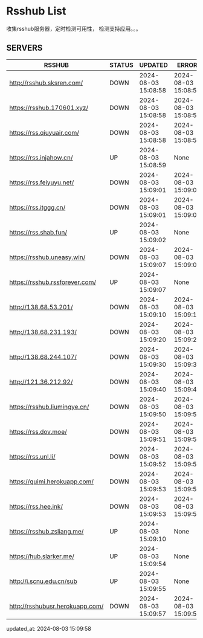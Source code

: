 # Rsshub List

收集rsshub服务器，定时检测可用性， 检测支持应用。。。


## SERVERS

|  RSSHUB   | STATUS  | UPDATED  | ERROR  | TWITTER |  
|  ----  | ----  | ----  | ----  | ---- |  
| http://rsshub.sksren.com/ | DOWN | 2024-08-03 15:08:58 | 2024-08-03 15:08:58 |  
| https://rsshub.170601.xyz/ | DOWN | 2024-08-03 15:08:58 | 2024-08-03 15:08:58 |  
| https://rss.qiuyuair.com/ | DOWN | 2024-08-03 15:08:58 | 2024-08-03 15:08:58 |  
| https://rss.injahow.cn/ | UP | 2024-08-03 15:08:59 | None ||  
| https://rss.feiyuyu.net/ | DOWN | 2024-08-03 15:09:01 | 2024-08-03 15:09:01 |  
| https://rss.itggg.cn/ | DOWN | 2024-08-03 15:09:01 | 2024-08-03 15:09:01 |  
| https://rss.shab.fun/ | UP | 2024-08-03 15:09:02 | None ||  
| https://rsshub.uneasy.win/ | DOWN | 2024-08-03 15:09:07 | 2024-08-03 15:09:07 |  
| https://rsshub.rssforever.com/ | UP | 2024-08-03 15:09:07 | None ||  
| http://138.68.53.201/ | DOWN | 2024-08-03 15:09:10 | 2024-08-03 15:09:10 |  
| http://138.68.231.193/ | DOWN | 2024-08-03 15:09:20 | 2024-08-03 15:09:20 |  
| http://138.68.244.107/ | DOWN | 2024-08-03 15:09:30 | 2024-08-03 15:09:30 |  
| http://121.36.212.92/ | DOWN | 2024-08-03 15:09:40 | 2024-08-03 15:09:40 |  
| https://rsshub.liumingye.cn/ | DOWN | 2024-08-03 15:09:50 | 2024-08-03 15:09:50 |  
| https://rss.dov.moe/ | DOWN | 2024-08-03 15:09:51 | 2024-08-03 15:09:51 |  
| https://rss.unl.li/ | DOWN | 2024-08-03 15:09:52 | 2024-08-03 15:09:52 |  
| https://guimi.herokuapp.com/ | DOWN | 2024-08-03 15:09:53 | 2024-08-03 15:09:53 |  
| https://rss.hee.ink/ | DOWN | 2024-08-03 15:09:53 | 2024-08-03 15:09:53 |  
| https://rsshub.zsliang.me/ | UP | 2024-08-03 15:09:10 | None |OK|  
| https://hub.slarker.me/ | UP | 2024-08-03 15:09:54 | None ||  
| http://i.scnu.edu.cn/sub | UP | 2024-08-03 15:09:55 | None ||  
| http://rsshubusr.herokuapp.com/ | DOWN | 2024-08-03 15:09:57 | 2024-08-03 15:09:57 |  
  

updated_at: 2024-08-03 15:09:58  
